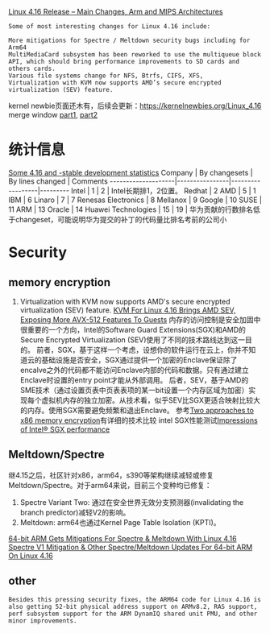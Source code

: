 
[Linux 4.16 Release – Main Changes, Arm and MIPS Architectures](https://www.cnx-software.com/2018/04/02/linux-4-16-release-main-changes-arm-and-mips-architectures)
```
Some of most interesting changes for Linux 4.16 include:

More mitigations for Spectre / Meltdown security bugs including for Arm64
MultiMediaCard subsystem has been reworked to use the multiqueue block API, which should bring performance improvements to SD cards and others cards.
Various file systems change for NFS, Btrfs, CIFS, XFS,
Virtualization with KVM now supports AMD’s secure encrypted virtualization (SEV) feature.
```

kernel newbie页面还木有，后续会更新：<https://kernelnewbies.org/Linux_4.16>
merge window [part1](https://lwn.net/Articles/746129/), [part2](https://lwn.net/Articles/746791/)

统计信息
========
[Some 4.16 and -stable development statistics](https://lwn.net/Articles/750054/)
Company             |  By changesets | By lines changed | Comments
--------------------|----------------|------------------|---------
Intel               |      1         |        2         | Intel长期排1，2位置。
Redhat              |      2
AMD                 |      5         |        1
IBM                 |      6
Linaro              |      7         |        7
Renesas Electronics |      8
Mellanox            |      9
Google              |      10
SUSE                |      11
ARM                 |      13
Oracle              |      14
Huawei Technologies |      15       |         19       | 华为贡献的行数排名低于changeset，可能说明华为提交的补丁的代码量比排名考前的公司小

Security
========
memory encryption
-----------------
1.  Virtualization with KVM now supports AMD's secure encrypted virtualization (SEV) feature.
    [KVM For Linux 4.16 Brings AMD SEV, Exposing More AVX-512 Features To Guests](https://www.phoronix.com/scan.php?page=news_item&px=Linux-4.16-KVM-Changes)
    内存的访问控制是安全加固中很重要的一个方向，Intel的Software Guard Extensions(SGX)和AMD的Secure Encrypted Virtualization (SEV)使用了不同的技术路线达到这一目的。
    前者，SGX，基于这样一个考虑，设想你的软件运行在云上，你并不知道云的基础设施是否安全，SGX通过提供一个加密的Enclave保证除了encalve之外的代码都不能访问Enclave内部的代码和数据。只有通过建立Enclave时设置的entry point才能从外部调用。
    后者，SEV，基于AMD的SME技术（通过设置页表中页表表项的某一bit设置一个内存区域为加密）实现每个虚拟机内存的独立加密。从技术看，似乎SEV比SGX更适合映射比较大的内存。使用SGX需要避免频繁和退出Enclave。
    参考[Two approaches to x86 memory encryption](https://lwn.net/Articles/686808)有详细的技术比较
    intel SGX性能测试[Impressions of Intel® SGX performance](https://medium.com/@danny_harnik/impressions-of-intel-sgx-performance-22442093595a)


Meltdown/Spectre
----------------
继4.15之后，社区针对x86，arm64，s390等架构继续减轻或修复Meltdown/Spectre。对于arm64来说，目前三个变种均已修复：
1.  Spectre Variant Two: 通过在安全世界无效分支预测器(invalidating the branch predictor)减轻V2的影响。
3.  Meltdown: arm64也通过Kernel Page Table Isolation (KPTI)。

[64-bit ARM Gets Mitigations For Spectre & Meltdown With Linux 4.16](https://www.phoronix.com/scan.php?page=news_item&px=ARM64-Linux-4.16)
[Spectre V1 Mitigation & Other Spectre/Meltdown Updates For 64-bit ARM On Linux 4.16](https://www.phoronix.com/scan.php?page=news_item&px=ARM-Spectre-Meltdown-More-4.16)

other
-----
```
Besides this pressing security fixes, the ARM64 code for Linux 4.16 is also getting 52-bit physical address support on ARMv8.2, RAS support, perf subsystem support for the ARM DynamIQ shared unit PMU, and other minor improvements.
```
